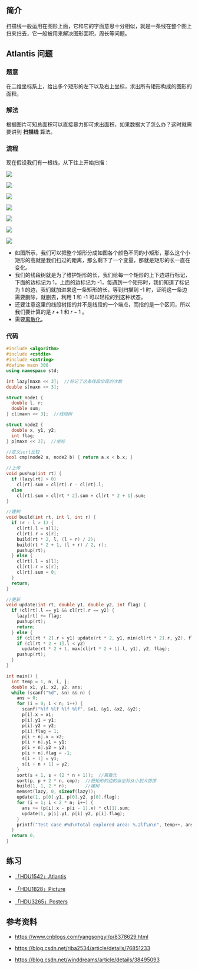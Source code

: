 ## 简介

扫描线一般运用在图形上面，它和它的字面意思十分相似，就是一条线在整个图上扫来扫去，它一般被用来解决图形面积，周长等问题。

## Atlantis 问题

### 题意

在二维坐标系上，给出多个矩形的左下以及右上坐标，求出所有矩形构成的图形的面积。

### 解法

根据图片可知总面积可以直接暴力即可求出面积，如果数据大了怎么办？这时就需要讲到 **扫描线** 算法。

### 流程

现在假设我们有一根线，从下往上开始扫描：

![](./images/scanning-1.png)

![](./images/scanning-2.png)

![](./images/scanning-3.png)

![](./images/scanning-4.png)

![](./images/scanning-5.png)

![](./images/scanning-6.png)

![](./images/scanning-7.png)

-   如图所示，我们可以把整个矩形分成如图各个颜色不同的小矩形，那么这个小矩形的高就是我们扫过的距离，那么剩下了一个变量，那就是矩形的长一直在变化。
-   我们的线段树就是为了维护矩形的长，我们给每一个矩形的上下边进行标记，下面的边标记为 1，上面的边标记为 -1，每遇到一个矩形时，我们知道了标记为 1 的边，我们就加进来这一条矩形的长，等到扫描到 -1 时，证明这一条边需要删除，就删去，利用 1 和 -1 可以轻松的到这种状态。
-   还要注意这里的线段树指的并不是线段的一个端点，而指的是一个区间，所以我们要计算的是 $r+1$ 和 $r-1$ 。
-   需要[离散化](/misc/discrete/)。

### 代码

```cpp
#include <algorithm>
#include <cstdio>
#include <cstring>
#define maxn 300
using namespace std;

int lazy[maxn << 3];  //标记了这条线段出现的次数
double s[maxn << 3];

struct node1 {
  double l, r;
  double sum;
} cl[maxn << 3];  //线段树

struct node2 {
  double x, y1, y2;
  int flag;
} p[maxn << 3];  //坐标

//定义sort比较
bool cmp(node2 a, node2 b) { return a.x < b.x; }

//上传
void pushup(int rt) {
  if (lazy[rt] > 0)
    cl[rt].sum = cl[rt].r - cl[rt].l;
  else
    cl[rt].sum = cl[rt * 2].sum + cl[rt * 2 + 1].sum;
}

//建树
void build(int rt, int l, int r) {
  if (r - l > 1) {
    cl[rt].l = s[l];
    cl[rt].r = s[r];
    build(rt * 2, l, (l + r) / 2);
    build(rt * 2 + 1, (l + r) / 2, r);
    pushup(rt);
  } else {
    cl[rt].l = s[l];
    cl[rt].r = s[r];
    cl[rt].sum = 0;
  }
  return;
}

//更新
void update(int rt, double y1, double y2, int flag) {
  if (cl[rt].l == y1 && cl[rt].r == y2) {
    lazy[rt] += flag;
    pushup(rt);
    return;
  } else {
    if (cl[rt * 2].r > y1) update(rt * 2, y1, min(cl[rt * 2].r, y2), flag);
    if (cl[rt * 2 + 1].l < y2)
      update(rt * 2 + 1, max(cl[rt * 2 + 1].l, y1), y2, flag);
    pushup(rt);
  }
}

int main() {
  int temp = 1, n, i, j;
  double x1, y1, x2, y2, ans;
  while (scanf("%d", &n) && n) {
    ans = 0;
    for (i = 0; i < n; i++) {
      scanf("%lf %lf %lf %lf", &x1, &y1, &x2, &y2);
      p[i].x = x1;
      p[i].y1 = y1;
      p[i].y2 = y2;
      p[i].flag = 1;
      p[i + n].x = x2;
      p[i + n].y1 = y1;
      p[i + n].y2 = y2;
      p[i + n].flag = -1;
      s[i + 1] = y1;
      s[i + n + 1] = y2;
    }
    sort(s + 1, s + (2 * n + 1));  //离散化
    sort(p, p + 2 * n, cmp);  //把矩形的边的纵坐标从小到大排序
    build(1, 1, 2 * n);       //建树
    memset(lazy, 0, sizeof(lazy));
    update(1, p[0].y1, p[0].y2, p[0].flag);
    for (i = 1; i < 2 * n; i++) {
      ans += (p[i].x - p[i - 1].x) * cl[1].sum;
      update(1, p[i].y1, p[i].y2, p[i].flag);
    }
    printf("Test case #%d\nTotal explored area: %.2lf\n\n", temp++, ans);
  }
  return 0;
}
```

## 练习

-   [「HDU1542」Atlantis](http://acm.hdu.edu.cn/showproblem.php?pid=1542)

-   [「HDU1828」Picture](http://acm.hdu.edu.cn/showproblem.php?pid=1828)

-   [「HDU3265」Posters](http://acm.hdu.edu.cn/showproblem.php?pid=3265)

## 参考资料

-   <https://www.cnblogs.com/yangsongyi/p/8378629.html>

-   <https://blog.csdn.net/riba2534/article/details/76851233>

-   <https://blog.csdn.net/winddreams/article/details/38495093>
